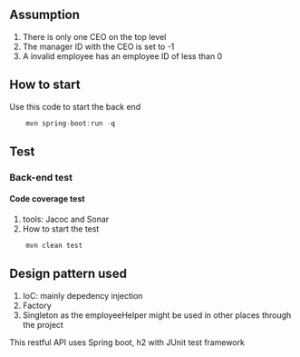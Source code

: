 ## Assumption
1. There is only one CEO on the top level
2. The manager ID with the CEO is set to -1
3. A invalid employee has an employee ID of less than 0


## How to start
Use this code to start the back end
```java
	mvn spring-boot:run -q
```

## Test
### Back-end test
#### Code coverage test
1. tools: Jacoc and Sonar
2. How to start the test 
```java
	mvn clean test
```

## Design pattern used
1. IoC: mainly depedency injection
2. Factory
3. Singleton as the employeeHelper might be used in other places through the project


This restful API uses Spring boot, h2 with JUnit test framework